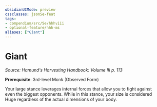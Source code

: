 ```yaml
---
obsidianUIMode: preview
cssclasses: json5e-feat
tags:
- compendium/src/5e/hhhviii
- optional-feature/hhh-ms
aliases: ["Giant"]
---
```

# Giant
*Source: Hamund's Harvesting Handbook: Volume III p. 113*  

**Prerequisite**: 3rd-level Monk (Observed Form)

Your large stance leverages internal forces that allow you to fight against even the biggest opponents. While in this stance, your size is considered Huge regardless of the actual dimensions of your body.